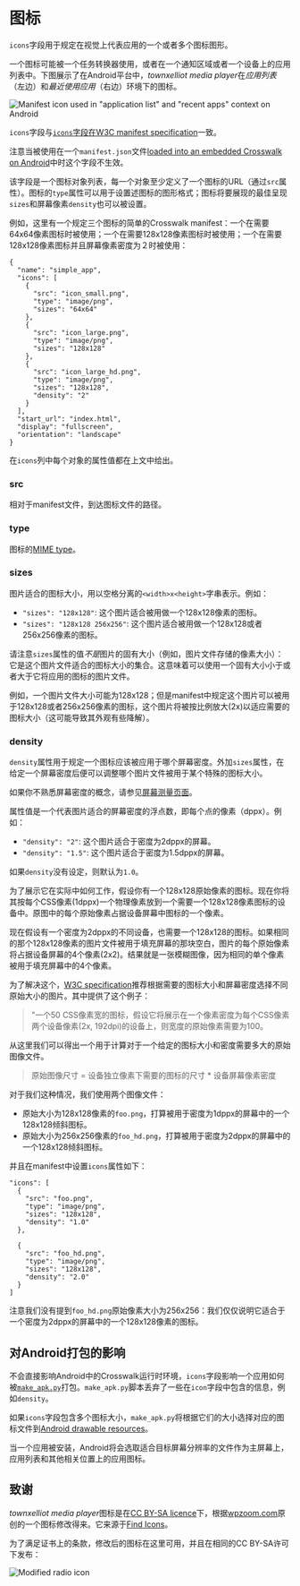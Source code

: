 # 图标

`icons`字段用于规定在视觉上代表应用的一个或者多个图标图形。

一个图标可能被一个任务转换器使用，或者在一个通知区域或者一个设备上的应用列表中。下图展示了在Android平台中，*townxelliot media player*在*应用列表*（左边）和*最近使用应用*（右边）环境下的图标。

![Manifest icon used in "application list" and "recent apps" context on Android](/assets/manifest-icon-contexts.png)

`icons`字段与[`icons`字段在W3C manifest specification](http://w3c.github.io/manifest/#icons-member)一致。

注意当被使用在一个`manifest.json`文件[loaded into an embedded Crosswalk on Android](/documentation/manifest/using_the_manifest.html#Load-an-application-into-an-embedded-Crosswalk)中时这个字段不生效。

该字段是一个图标对象列表，每一个对象至少定义了一个图标的URL（通过`src`属性）。图标的`type`属性可以用于设置述图标的图形格式；图标将要展现的最佳呈现`sizes`和屏幕像素`density`也可以被设置。

例如，这里有一个规定三个图标的简单的Crosswalk manifest：一个在需要64x64像素图标时被使用；一个在需要128x128像素图标时被使用；一个在需要128x128像素图标并且屏幕像素密度为２时被使用：

    {
      "name": "simple_app",
      "icons": [
        {
          "src": "icon_small.png",
          "type": "image/png",
          "sizes": "64x64"
        },
        {
          "src": "icon_large.png",
          "type": "image/png",
          "sizes": "128x128"
        },
        {
          "src": "icon_large_hd.png",
          "type": "image/png",
          "sizes": "128x128",
          "density": "2"
        }
      ],
      "start_url": "index.html",
      "display": "fullscreen",
      "orientation": "landscape"
    }

在`icons`列中每个对象的属性值都在上文中给出。

### src

相对于manifest文件，到达图标文件的路径。

### type

图标的[MIME type](http://www.iana.org/assignments/media-types/media-types.xhtml)。

### sizes

图片适合的图标大小，用以空格分离的`<width>x<height>`字串表示。例如：

*   `"sizes": "128x128"`: 这个图片适合被用做一个128x128像素的图标。
*   `"sizes": "128x128 256x256"`: 这个图片适合被用做一个128x128或者256x256像素的图标。

请注意`sizes`属性的值*不是*图片的固有大小（例如，图片文件存储的像素大小）：它是这个图片文件适合的图标大小的集合。这意味着可以使用一个固有大小小于或者大于它将应用的图标的图片文件。

例如，一个图片文件大小可能为128x128；但是manifest中规定这个图片可以被用于128x128或者256x256像素的图标，这个图片将被按比例放大(2x)以适应需要的图标大小（这可能导致其外观有些降解）。

### density

`density`属性用于规定一个图标应该被应用于哪个屏幕密度。外加`sizes`属性，在给定一个屏幕密度后便可以调整哪个图片文件被用于某个特殊的图标大小。

如果你不熟悉屏幕密度的概念，请参见[屏幕测量页面](/documentation/screens/screen_measurements_zh.html)。

属性值是一个代表图片适合的屏幕密度的浮点数，即每个点的像素（dppx）。例如：

*   `"density": "2"`: 这个图片适合于密度为2dppx的屏幕。
*   `"density": "1.5"`: 这个图片适合于密度为1.5dppx的屏幕。

如果`density`没有设定，则默认为`1.0`。

为了展示它在实际中如何工作，假设你有一个128x128原始像素的图标。现在你将其按每个CSS像素(1dppx)一个物理像素放到一个需要一个128x128像素图标的设备中。原图中的每个原始像素占据设备屏幕中图标的一个像素。

现在假设有一个密度为2dppx的不同设备，也需要一个128x128的图标。如果相同的那个128x128像素的图片文件被用于填充屏幕的那块空白，图片的每个原始像素将占据设备屏幕的4个像素(2x2)。结果就是一张模糊图像，因为相同的单个像素被用于填充屏幕中的4个像素。

为了解决这个，[W3C specification](http://www.whatwg.org/specs/web-apps/current-work/#attr-link-sizes)推荐根据需要的图标大小和屏幕密度选择不同原始大小的图片。其中提供了这个例子：

> "一个50 CSS像素宽的图标，假设它将展示在一个像素密度为每个CSS像素两个设备像素(2x, 192dpi)的设备上，则宽度的原始像素需要为100。

从这里我们可以得出一个用于计算对于一个给定的图标大小和密度需要多大的原始图像文件。

> 原始图像尺寸 = 设备独立像素下需要的图标的尺寸 * 设备屏幕像素密度

对于我们这种情况，我们使用两个图像文件：

*   原始大小为128x128像素的`foo.png`，打算被用于密度为1dppx的屏幕中的一个128x128倾斜图标。
*   原始大小为256x256像素的`foo_hd.png`，打算被用于密度为2dppx的屏幕中的一个128x128倾斜图标。 

并且在manifest中设置`icons`属性如下：

    "icons": [
      {
        "src": "foo.png",
        "type": "image/png",
        "sizes": "128x128",
        "density": "1.0"
      },

      {
        "src": "foo_hd.png",
        "type": "image/png",
        "sizes": "128x128",
        "density": "2.0"
      }
    ]

注意我们没有提到`foo_hd.png`原始像素大小为256x256：我们仅仅说明它适合于一个密度为2dppx的屏幕中的一个128x128像素的图标。

<h2 id="Effect-on-Android-packaging">对Android打包的影响</h2>

不会直接影响Android中的Crosswalk运行时环境，`icons`字段影响一个应用如何被[`make_apk.py`](/documentation/android/run_on_android.html)打包。`make_apk.py`脚本丢弃了一些在`icon`字段中包含的信息，例如`density`。

如果<code>icons</code>字段包含多个图标大小，`make_apk.py`将根据它们的大小选择对应的图标文件到[Android drawable resources](http://developer.android.com/guide/topics/resources/providing-resources.html)。

当一个应用被安装，Android将会选取适合目标屏幕分辨率的文件作为主屏幕上，应用列表和其他相关位置上的应用图标。

## 致谢

*townxelliot media player*图标是在[CC BY-SA licence](https://creativecommons.org/licenses/by-sa/3.0/)下，根据[wpzoom.com](http://www.wpzoom.com/)原创的一个图标修改得来。它来源于[Find Icons](http://findicons.com/icon/457729/radio?id=457887)。

为了满足证书上的条款，修改后的图标在这里可用，并且在相同的CC BY-SA许可下发布：

<img alt="Modified radio icon" title="Modified radio icon" src="/assets/radio.png">
